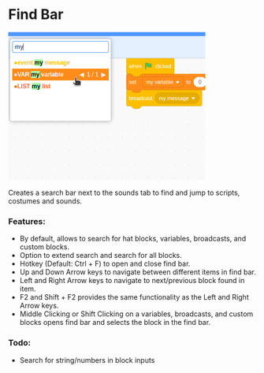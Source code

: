 # Find Bar

![image](./image.png)

Creates a search bar next to the sounds tab to find and jump to scripts, costumes and sounds.

### Features:

- By default, allows to search for hat blocks, variables, broadcasts, and custom blocks.
- Option to extend search and search for all blocks.
- Hotkey (Default: Ctrl + F) to open and close find bar.
- Up and Down Arrow keys to navigate between different items in find bar.
- Left and Right Arrow keys to navigate to next/previous block found in item.
- F2 and Shift + F2 provides the same functionality as the Left and Right Arrow keys.
- Middle Clicking or Shift Clicking on a variables, broadcasts, and custom blocks opens find bar and selects the block in the find bar.

### Todo:

- Search for string/numbers in block inputs
